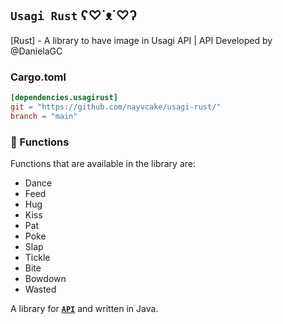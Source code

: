 ## `Usagi Rust` ʕ♡˙ᴥ˙♡ʔ
[Rust] - A library to have image in Usagi API | API Developed by @DanielaGC


### Cargo.toml
```toml
[dependencies.usagirust]
git = "https://github.com/nayvcake/usagi-rust/"
branch = "main"
```

### 🔌 Functions
Functions that are available in the library are:
- Dance
- Feed
- Hug
- Kiss
- Pat
- Poke
- Slap
- Tickle
- Bite
- Bowdown
- Wasted


A library for **[`API`](https://github.com/RabbitHouseCorp/usagi-api)** and written in Java.